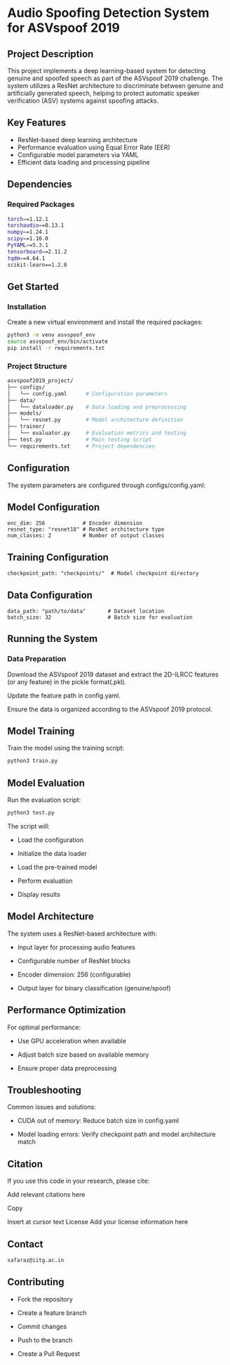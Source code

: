# Audio Spoofing Detection System for ASVspoof 2019
## Project Description
This project implements a deep learning-based system for detecting 
genuine and spoofed speech as part of the ASVspoof 2019 challenge. The system utilizes a
ResNet architecture to discriminate between genuine and artificially generated speech, 
helping to protect automatic speaker verification (ASV) systems against spoofing attacks.

## Key Features
- ResNet-based deep learning architecture
- Performance evaluation using Equal Error Rate (EER)
- Configurable model parameters via YAML
- Efficient data loading and processing pipeline

## Dependencies
### Required Packages
```bash
torch==1.12.1
torchaudio==0.13.1
numpy==1.24.1
scipy==1.10.0
PyYAML==5.3.1
tensorboard==2.11.2
tqdm==4.64.1
scikit-learn==1.2.0
```

## Get Started
### Installation
Create a new virtual environment and install the required packages:
```bash
python3 -m venv asvspoof_env
source asvspoof_env/bin/activate 
pip install -r requirements.txt
```

### Project Structure
```bash
asvspoof2019_project/
├── configs/
│   └── config.yaml      # Configuration parameters
├── data/
│   └── dataloader.py    # Data loading and preprocessing
├── models/
│   └── resnet.py        # Model architecture definition
├── trainer/
│   └── evaluator.py     # Evaluation metrics and testing
├── test.py              # Main testing script
└── requirements.txt     # Project dependencies
```

## Configuration
The system parameters are configured through configs/config.yaml:

## Model Configuration
```text
enc_dim: 256            # Encoder dimension
resnet_type: "resnet18" # ResNet architecture type
num_classes: 2          # Number of output classes
```
## Training Configuration
```text
checkpoint_path: "checkpoints/"  # Model checkpoint directory
```

## Data Configuration
```textmate
data_path: "path/to/data"       # Dataset location
batch_size: 32                  # Batch size for evaluation
```

## Running the System

### Data Preparation
Download the ASVspoof 2019 dataset and extract the 2D-ILRCC features (or any feature)
in the pickle format(.pkl).

Update the feature path in config.yaml.

Ensure the data is organized according to the ASVspoof 2019 protocol.

## Model Training
Train the model using the training script:
```bash
python3 train.py
```
## Model Evaluation
Run the evaluation script:

```bash
python3 test.py
```

The script will:

- Load the configuration

- Initialize the data loader

- Load the pre-trained model

- Perform evaluation

- Display results 

## Model Architecture
The system uses a ResNet-based architecture with:

- Input layer for processing audio features

- Configurable number of ResNet blocks

- Encoder dimension: 256 (configurable)

- Output layer for binary classification (genuine/spoof)

## Performance Optimization
For optimal performance:

- Use GPU acceleration when available

- Adjust batch size based on available memory

- Ensure proper data preprocessing

## Troubleshooting
Common issues and solutions:

- CUDA out of memory: Reduce batch size in config.yaml

- Model loading errors: Verify checkpoint path and model architecture match

## Citation
If you use this code in your research, please cite:

Add relevant citations here

Copy

Insert at cursor
text
License
Add your license information here

## Contact
```html
safaraz@iitg.ac.in
```


## Contributing
- Fork the repository

- Create a feature branch

- Commit changes

- Push to the branch

- Create a Pull Request
